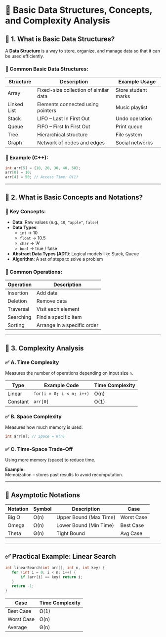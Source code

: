 
# 📘 Basic Data Structures, Concepts, and Complexity Analysis

## 🧾 1. What is Basic Data Structures?

A **Data Structure** is a way to store, organize, and manage data so that it can be used efficiently.

### 🔹 Common Basic Data Structures:

| Structure    | Description                               | Example Usage        |
|--------------|-------------------------------------------|-----------------------|
| Array        | Fixed-size collection of similar data     | Store student marks  |
| Linked List  | Elements connected using pointers         | Music playlist       |
| Stack        | LIFO – Last In First Out                  | Undo operation       |
| Queue        | FIFO – First In First Out                 | Print queue          |
| Tree         | Hierarchical structure                    | File system          |
| Graph        | Network of nodes and edges                | Social networks      |

### 🧠 Example (C++):
```cpp
int arr[5] = {10, 20, 30, 40, 50};
arr[0] = 10;
arr[4] = 50; // Access Time: O(1)
```

---

## 🧾 2. What is Basic Concepts and Notations?

### 🔸 Key Concepts:

- **Data**: Raw values (e.g., `10`, `"apple"`, `false`)
- **Data Types**:  
  - `int` → 10  
  - `float` → 10.5  
  - `char` → 'A'  
  - `bool` → true / false  
- **Abstract Data Types (ADT)**: Logical models like Stack, Queue
- **Algorithm**: A set of steps to solve a problem

### 🔸 Common Operations:

| Operation   | Description                  |
|-------------|------------------------------|
| Insertion   | Add data                     |
| Deletion    | Remove data                  |
| Traversal   | Visit each element           |
| Searching   | Find a specific item         |
| Sorting     | Arrange in a specific order  |

---

## 🧾 3. Complexity Analysis

### ✅ A. Time Complexity

Measures the number of operations depending on input size `n`.

| Type      | Example Code                       | Time Complexity |
|-----------|------------------------------------|-----------------|
| Linear    | `for(i = 0; i < n; i++)`           | O(n)            |
| Constant  | `arr[0]`                           | O(1)            |

### ✅ B. Space Complexity

Measures how much memory is used.

```cpp
int arr[n]; // Space = O(n)
```

### ✅ C. Time-Space Trade-Off

Using more memory (space) to reduce time.

**Example:**  
Memoization – stores past results to avoid recomputation.

---

## 📐 Asymptotic Notations

| Notation   | Symbol | Description           | Case        |
|------------|--------|------------------------|-------------|
| Big O      | O(n)   | Upper Bound (Max Time) | Worst Case  |
| Omega      | Ω(n)   | Lower Bound (Min Time) | Best Case   |
| Theta      | Θ(n)   | Tight Bound            | Avg Case    |

---

## ✅ Practical Example: Linear Search

```cpp
int linearSearch(int arr[], int n, int key) {
   for (int i = 0; i < n; i++) {
       if (arr[i] == key) return i;
   }
   return -1;
}
```

| Case        | Time Complexity |
|-------------|------------------|
| Best Case   | Ω(1)             |
| Worst Case  | O(n)             |
| Average     | Θ(n)             |
